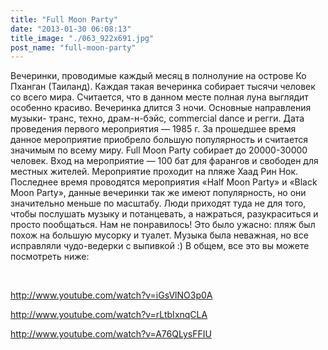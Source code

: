 ```yaml
---
title: "Full Moon Party"
date: "2013-01-30 06:08:13"
title_image: "./063_922x691.jpg"
post_name: "full-moon-party"
---
```


Вечеринки, проводимые каждый месяц в полнолуние на острове Ко Пханган (Таиланд). Каждая такая вечеринка собирает тысячи человек со всего мира. Считается, что в данном месте полная луна выглядит особенно красиво. Вечеринка длится 3 ночи. Основные направления музыки- транс, техно, драм-н-бэйс, commercial dance и регги.
Дата проведения первого мероприятия — 1985 г. За прошедшее время данное мероприятие приобрело большую популярность и считается значимым по всему миру. Full Moon Party собирает до 20000-30000 человек. Вход на мероприятие — 100 бат для фарангов и свободен для местных жителей. Мероприятие проходит на пляже Хаад Рин Нок.
Последнее время проводятся мероприятия «Half Moon Party» и «Black Moon Party», данные вечеринки так же имеют популярность, но они значительно меньше по масштабу.
Люди приходят туда не для того, чтобы послушать музыку и потанцевать, а нажраться, разукраситься и просто пообщаться. Нам не понравилось! Это было ужасно: пляж был похож на большую мусорку и туалет. Музыка была неважная, но все исправляли чудо-ведерки с выпивкой :) В общем, все это вы можете посмотреть ниже:

&nbsp;

http://www.youtube.com/watch?v=iGsVlNO3p0A

http://www.youtube.com/watch?v=rLtbIxnqCLA

http://www.youtube.com/watch?v=A76QLysFFIU




















&nbsp;

&nbsp;
